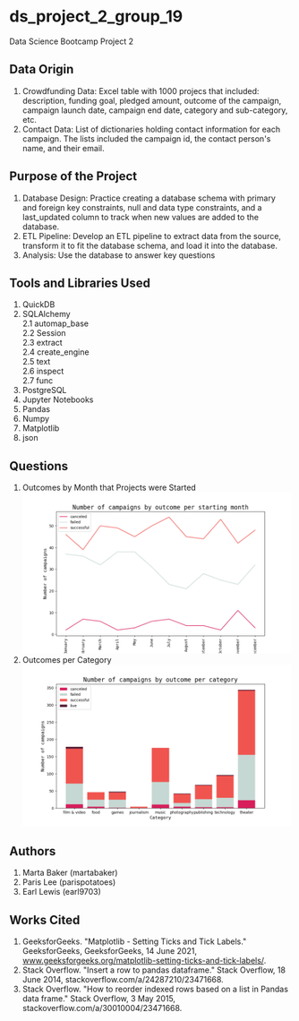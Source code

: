 # ds_project_2_group_19
Data Science Bootcamp Project 2

## Data Origin
1. Crowdfunding Data: Excel table with 1000 projecs that included: description, funding goal, pledged amount, outcome of the campaign, campaign launch date, campaign end date, category and sub-category, etc.
2. Contact Data: List of dictionaries holding contact information for each campaign. The lists included the campaign id, the contact person's name, and their email.

## Purpose of the Project
1. Database Design: Practice creating a database schema with primary and foreign key constraints, null and data type constraints, and a last_updated column to track when new values are added to the database.
2. ETL Pipeline: Develop an ETL pipeline to extract data from the source, transform it to fit the database schema, and load it into the database.
3. Analysis: Use the database to answer key questions

## Tools and Libraries Used
1. QuickDB
2. SQLAlchemy\
2.1 automap_base\
2.2 Session\
2.3 extract\
2.4 create_engine\
2.5 text\
2.6 inspect\
2.7 func
3. PostgreSQL
4. Jupyter Notebooks
5. Pandas
6. Numpy
7. Matplotlib
8. json

## Questions
1. Outcomes by Month that Projects were Started
![Campaign Outcomes by Month](campaign_outcomes_by_month.png)
2. Outcomes per Category
![Campaign Outcomes per category](campaign_outcomes_per_category.png)

## Authors
1. Marta Baker (martabaker)
2. Paris Lee (parispotatoes)
3. Earl Lewis (earl9703)

## Works Cited
1. GeeksforGeeks. "Matplotlib - Setting Ticks and Tick Labels." GeeksforGeeks, GeeksforGeeks, 14 June 2021, www.geeksforgeeks.org/matplotlib-setting-ticks-and-tick-labels/.
2. Stack Overflow. "Insert a row to pandas dataframe." Stack Overflow, 18 June 2014, stackoverflow.com/a/24287210/23471668.
3. Stack Overflow. "How to reorder indexed rows based on a list in Pandas data frame." Stack Overflow, 3 May 2015, stackoverflow.com/a/30010004/23471668.